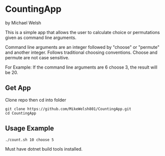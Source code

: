 # CountingApp
by Michael Welsh

This is a simple app that allows the user to calculate choice or permutations given as command line arguments.

Command line arguments are an integer followed by "choose" or "permute" and another integer. Follows traditional
choosing conventions. Choose and permute are not case sensitive.

For Example: If the command line arguments are 6 choose 3, the result will be 20.

## Get App
Clone repo then cd into folder
```
git clone https://github.com/MikeWelsh801/CountingApp.git
cd CountingApp
```

## Usage Example
```
./count.sh 10 choose 5
```
Must have dotnet build tools installed.
